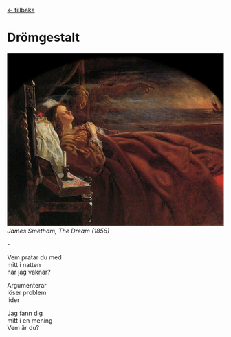 [← tillbaka](README.md)  

# Drömgestalt

![drömgestalt](skugga.jpg)  
_James Smetham, The Dream (1856)_

\-

Vem pratar du med  
mitt i natten  
när jag vaknar?  

Argumenterar  
löser problem  
lider  

Jag fann dig  
mitt i en mening  
Vem är du?  